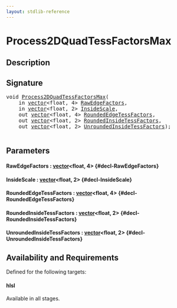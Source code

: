 ```yaml
---
layout: stdlib-reference
---
```


# Process2DQuadTessFactorsMax

## Description





## Signature 

<pre>
<span class="code_keyword">void</span> <a href="/stdlib-reference/global-decls/process2dquadtessfactorsmax-089dho">Process2DQuadTessFactorsMax</a>(
    <span class="code_keyword">in</span> <a href="/stdlib-reference/types/vector/index" class="code_type">vector</a>&lt;<span class="code_keyword">float</span>, 4&gt; <a href="/stdlib-reference/global-decls/process2dquadtessfactorsmax-089dho#decl-RawEdgeFactors" class="code_param">RawEdgeFactors</a>,
    <span class="code_keyword">in</span> <a href="/stdlib-reference/types/vector/index" class="code_type">vector</a>&lt;<span class="code_keyword">float</span>, 2&gt; <a href="/stdlib-reference/global-decls/process2dquadtessfactorsmax-089dho#decl-InsideScale" class="code_param">InsideScale</a>,
    <span class="code_keyword">out</span> <a href="/stdlib-reference/types/vector/index" class="code_type">vector</a>&lt;<span class="code_keyword">float</span>, 4&gt; <a href="/stdlib-reference/global-decls/process2dquadtessfactorsmax-089dho#decl-RoundedEdgeTessFactors" class="code_param">RoundedEdgeTessFactors</a>,
    <span class="code_keyword">out</span> <a href="/stdlib-reference/types/vector/index" class="code_type">vector</a>&lt;<span class="code_keyword">float</span>, 2&gt; <a href="/stdlib-reference/global-decls/process2dquadtessfactorsmax-089dho#decl-RoundedInsideTessFactors" class="code_param">RoundedInsideTessFactors</a>,
    <span class="code_keyword">out</span> <a href="/stdlib-reference/types/vector/index" class="code_type">vector</a>&lt;<span class="code_keyword">float</span>, 2&gt; <a href="/stdlib-reference/global-decls/process2dquadtessfactorsmax-089dho#decl-UnroundedInsideTessFactors" class="code_param">UnroundedInsideTessFactors</a>);

</pre>

## Parameters

#### RawEdgeFactors  : [vector](/stdlib-reference/types/vector/index)\<float, 4\> {#decl-RawEdgeFactors}
#### InsideScale  : [vector](/stdlib-reference/types/vector/index)\<float, 2\> {#decl-InsideScale}
#### RoundedEdgeTessFactors  : [vector](/stdlib-reference/types/vector/index)\<float, 4\> {#decl-RoundedEdgeTessFactors}
#### RoundedInsideTessFactors  : [vector](/stdlib-reference/types/vector/index)\<float, 2\> {#decl-RoundedInsideTessFactors}
#### UnroundedInsideTessFactors  : [vector](/stdlib-reference/types/vector/index)\<float, 2\> {#decl-UnroundedInsideTessFactors}

## Availability and Requirements

Defined for the following targets:

#### hlsl
Available in all stages.



